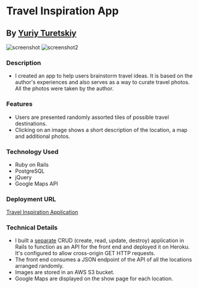 # Travel Inspiration App
## By [Yuriy Turetskiy](http://www.yuriyturetskiy.com)

![screenshot](https://s3-us-west-2.amazonaws.com/yuriy-site/travel-app.png)
![screenshot2](https://s3-us-west-2.amazonaws.com/yuriy-site/travel-app2.png)

### Description
+ I created an app to help users brainstorm travel ideas.  It is based on the author's experiences and also serves as a way to curate travel photos.  All the photos were taken by the author. 

### Features
+ Users are presented randomly assorted tiles of possible travel destinations.
+ Clicking on an image shows a short description of the location, a map and additional photos.

### Technology Used
+ Ruby on Rails
+ PostgreSQL
+ jQuery
+ Google Maps API

### Deployment URL
[Travel Inspiration Application](http://yuriyt.com/travel)

### Technical Details
+ I built a [separate](https://github.com/yuriyt2/travel-api) CRUD (create, read, update, destroy) application in Rails to function as an API for the front end and deployed it on Heroku.  It's configured to allow cross-origin GET HTTP requests.
+ The front end consumes a JSON endpoint of the API of all the locations arranged randomly.
+ Images are stored in an AWS S3 bucket.
+ Google Maps are displayed on the show page for each location.
